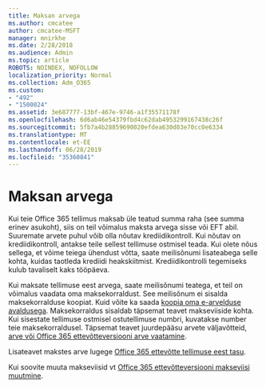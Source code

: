 ```yaml
---
title: Maksan arvega
ms.author: cmcatee
author: cmcatee-MSFT
manager: mnirkhe
ms.date: 2/28/2018
ms.audience: Admin
ms.topic: article
ROBOTS: NOINDEX, NOFOLLOW
localization_priority: Normal
ms.collection: Adm_O365
ms.custom:
- "492"
- "1500024"
ms.assetid: 3e687777-13bf-467e-9746-a1f35571178f
ms.openlocfilehash: 6d6ab46e54379fbd4c62dab4953299167438c26f
ms.sourcegitcommit: 5fb7a4b28859690020efdea630d03e70cc0e6334
ms.translationtype: MT
ms.contentlocale: et-EE
ms.lasthandoff: 06/28/2019
ms.locfileid: "35360841"
---
```

# <a name="pay-by-invoice"></a>Maksan arvega

Kui teie Office 365 tellimus maksab üle teatud summa raha (see summa erinev asukoht), siis on teil võimalus maksta arvega sisse või EFT abil. Suuremate arvete puhul võib olla nõutav krediidikontroll. Kui nõutav on krediidikontroll, antakse teile sellest tellimuse ostmisel teada. Kui olete nõus sellega, et võime teiega ühendust võtta, saate meilisõnumi lisateabega selle kohta, kuidas taotleda krediidi heakskiitmist. Krediidikontrolli tegemiseks kulub tavaliselt kaks tööpäeva.
  
Kui maksate tellimuse eest arvega, saate meilisõnumi teatega, et teil on võimalus vaadata oma maksekorraldust. See meilisõnum ei sisalda maksekorralduse koopiat. Kuid võite ka saada [koopia oma e-arvelduse avaldusega](https://support.office.com/article/734f4aab-df2d-4e9b-8cb1-691910bde216). Maksekorraldus sisaldab täpsemat teavet makseviiside kohta. Kui sisestate tellimuse ostmisel ostutellimuse numbri, kuvatakse number teie maksekorraldusel. Täpsemat teavet juurdepääsu arvete väljavõtteid, [arve või Office 365 ettevõtteversiooni arve vaatamine](https://support.office.com/article/2ae3ea58-4fce-4592-91d6-46e9ae3ec218).
  
Lisateavet makstes arve lugege [Office 365 ettevõtte tellimuse eest tasu](https://support.office.com/article/734f4aab-df2d-4e9b-8cb1-691910bde216).
  
Kui soovite muuta makseviisid vt [Office 365 ettevõtteversiooni makseviisi muutmine](https://support.office.com/article/8652f539-3123-4a8f-b9bd-6aa2f0e0372d).
  